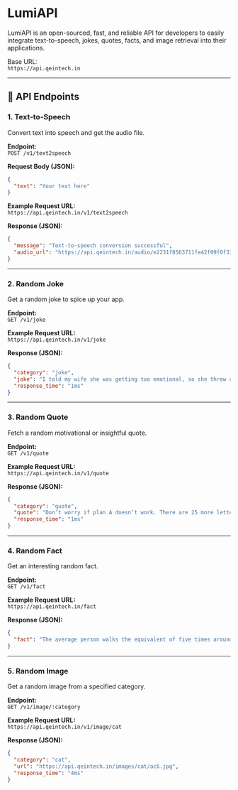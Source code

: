 # LumiAPI

LumiAPI is an open-sourced, fast, and reliable API for developers to easily integrate text-to-speech, jokes, quotes, facts, and image retrieval into their applications. 

Base URL:  
`https://api.qeintech.in`

---

## 🚀 API Endpoints

### 1. **Text-to-Speech**  
Convert text into speech and get the audio file.

**Endpoint:**  
`POST /v1/text2speech`  

**Request Body (JSON):**  
```json
{
  "text": "Your text here"
}
```

**Example Request URL:**  
`https://api.qeintech.in/v1/text2speech`

**Response (JSON):**  
```json
{
  "message": "Text-to-speech conversion successful",
  "audio_url": "https://api.qeintech.in/audio/e2231f8563711fe42f09f0f333870589.mp3"
}
```

---

### 2. **Random Joke**  
Get a random joke to spice up your app.

**Endpoint:**  
`GET /v1/joke`

**Example Request URL:**  
`https://api.qeintech.in/v1/joke`

**Response (JSON):**  
```json
{
  "category": "joke",
  "joke": "I told my wife she was getting too emotional, so she threw a cup of tea at me. It was steeped in emotion",
  "response_time": "1ms"
}
```

---

### 3. **Random Quote**  
Fetch a random motivational or insightful quote.

**Endpoint:**  
`GET /v1/quote`

**Example Request URL:**  
`https://api.qeintech.in/v1/quote`

**Response (JSON):**  
```json
{
  "category": "quote",
  "quote": "Don’t worry if plan A doesn’t work. There are 25 more letters in the alphabet.",
  "response_time": "1ms"
}
```

---

### 4. **Random Fact**  
Get an interesting random fact.

**Endpoint:**  
`GET /v1/fact`

**Example Request URL:**  
`https://api.qeintech.in/fact`

**Response (JSON):**  
```json
{
  "fact": "The average person walks the equivalent of five times around the Earth in a lifetime."
}
```

---

### 5. **Random Image**  
Get a random image from a specified category.

**Endpoint:**  
`GET /v1/image/:category`

**Example Request URL:**  
`https://api.qeintech.in/v1/image/cat`

**Response (JSON):**  
```json
{
  "category": "cat",
  "url": "https://api.qeintech.in/images/cat/ac6.jpg",
  "response_time": "4ms"
}
```